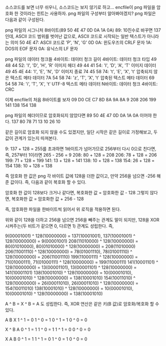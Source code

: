 소스코드를 보면 너무 쉬우니, 소스코드는 보지 않기로 하고...
encfile이 png 파일을 암호화 한 것이라는 힌트는 사용하자.
png 파일의 구성부터 알아봐야겠지? png 파일은 다음과 같이 구성된다.

png 파일의 시그니처 8바이트(89 50 4E 47 0D 0A 1A 0A)
    89: 10진수로 바꾸면 137인데, ASCII 코드 범위를 벗어난 값으로, ASCII 코드로 시작되는 일반 텍스트가 아니라는 의미
    50 4E 47: ASCII 코드로 'P', 'N', 'G'
    0D 0A: 윈도우즈의 CRLF 문자
    1A: DOS의 EOF 문자
    0A: 유닉스의 LF 문자

png 파일의 데이터 청크들
    4바이트: 데이터 청크 길이
    4바이트: 데이터 청크 타입
        49 48 44 52: 'I', 'D', 'H', 'R' 이미지 헤더
        49 44 41 54: 'I', 'D', 'A', 'T' 이미지 데이터
        49 45 4E 44: 'I', 'E', 'N', 'D' 이미지 종료
        74 45 58 74: 't', 'E', 'X', 't' 압축되지 않은 텍스트 메타 데이터
        7A 54 58 74: 'z', 'T', 'X', 't' 압축된 텍스트 메타 데이터
        69 54 58 74: 'i', 'T', 'X', 't' UTF-8 텍스트 메타 데이터
    N바이트: 데이터 청크
    4바이트: CRC

이제 encfile의 처음 8바이트를 보자
09 D0 CE C7 8D 8A 9A 8A
9 208 206 199 141 138 154 138

png 파일의 헤더이므로 암호화되지 않았다면
89 50 4E 47 0D 0A 1A 0A 이어야 한다.
137 80 78 71 13 10 26 10

같은 길이로 암호화 되지 않을 수도 있겠지만, 일단 시작은 같은 길이로 가정해보고, 두 값이 관계가 있는지 따져본다.

9: 137 + 128 = 255를 초과하면 1바이트가 넘어가므로 256부터 다시 0으로 친다면, 즉, 257부터 1이라면 265 - 256 = 9
208: 80 + 128 = 208
206: 78 + 128 = 206
199: 71 + 128 = 199
141: 13 + 128 = 141
138: 10 + 128 = 138
154: 26 + 128 = 154
138: 10 + 128 = 138

즉 암호화 한 값은 png 각 바이트 값에 128을 더한 값이고, 만약 256을 넘으면 -256 해준 값이다.
즉, 다음과 같이 복호화 할 수 있다.

암호화 한 값이 128보다 크거나 같다면, 복호화한 값 = 암호화한 값 - 128
그렇지 않다면, 복호화한 값 = 암호화한 값 + 256 - 128

즉, 암호화한 파일을 한바이트씩 읽어서 위 로직을 적용하면 된다.

위와 같이 128을 더하고 256을 넘으면 256을 빼주는 관계도 말이 되지만,
128을 XOR 시켜주는(두 비트가 같으면 0, 다르면 1) 관계도 성립한다. 즉,

9(00001001) ^ 128(10000000) = 137(10001001), 137(10001001) ^ 128(10000000) = 9(00001001)
208(11010000) ^ 128(10000000) = 80(01010000), 80(01010000) ^ 128(10000000) = 208(11010000)
206(11001110) ^ 128(10000000) = 78(01001110), 78(01001110) ^ 128(10000000) = 206(11001110)
199(11000111) ^ 128(10000000) = 71(01000111), 71(01000111) ^ 128(10000000) = 199(11000111)
141(10001101) ^ 128(10000000) = 13(00001101), 13(00001101) ^ 128(10000000) = 141(10001101)
138(10001010) ^ 128(10000000) = 10(00001010), 10(00001010) ^ 128(10000000) = 138(10001010)
154(10011010) ^ 128(10000000) = 26(00011010), 26(00011010) ^ 128(10000000) = 154(10011010)
138(10001010) ^ 128(10000000) = 10(00001010), 10(00001010) ^ 128(10000000) = 138(10001010)

A ^ B = X ^ B = A 도 성립한다.
즉, XOR 연산은 같은 키(B 값)로 암호화/복호화 할 수 있다.

A   B   X
1 ^ 1 = 0
1 ^ 0 = 1
0 ^ 1 = 1
0 ^ 0 = 0

X ^ B   A
0 ^ 1 = 1
1 ^ 0 = 1
1 ^ 1 = 0
0 ^ 0 = 0

X   A   B
0 ^ 1 = 1
1 ^ 1 = 0
1 ^ 0 = 1
0 ^ 0 = 0